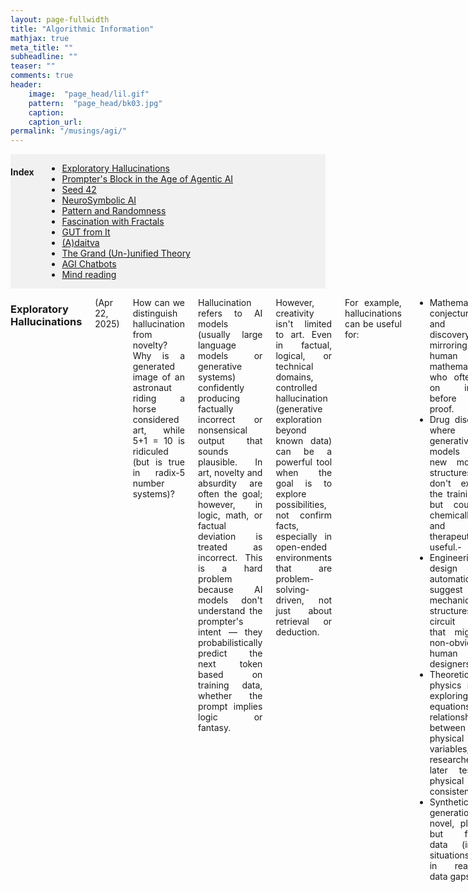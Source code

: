 ```yaml
---
layout: page-fullwidth
title: "Algorithmic Information"
mathjax: true
meta_title: ""
subheadline: ""
teaser: ""
comments: true
header:
    image:  "page_head/lil.gif"
    pattern:  "page_head/bk03.jpg"
    caption: 
    caption_url:
permalink: "/musings/agi/"
---
```


<!-- https://stackoverflow.com/questions/11948245/markdown-to-create-pages-and-table-of-contents -->

<div class="medium-12 medium-pull-0 columns" markdown="1" style='background-color:rgba(0, 0, 0, 0.0470588); text-align: left;'>

#### Index <a name="toc"></a>
* [Exploratory Hallucinations](#hallucination)
* [Prompter's Block in the Age of Agentic AI](#prompter)
* [Seed 42](#seed)
* [NeuroSymbolic AI](#nesy)
* [Pattern and Randomness](#patterns)
* [Fascination with Fractals](#fractals)
* [GUT from It](#gut)
* [(A)daitva](#adaitva)
* [The Grand (Un-)unified Theory](#gut2)
* [AGI Chatbots](#chat)
* [Mind reading](#mind)

</div>

<div class="medium-12 medium-pull-0 columns" markdown="1" style='text-align: justify;'>

### Exploratory Hallucinations <a name="hallucination"></a>

(Apr 22, 2025)

How can we distinguish hallucination from novelty? Why is a generated image of an astronaut riding a horse considered art, while 5+1 = 10 is ridiculed (but is true in radix-5 number systems)? 

Hallucination refers to AI models (usually large language models or generative systems) confidently producing factually incorrect or nonsensical output that sounds plausible. In art, novelty and absurdity are often the goal; however, in logic, math, or factual deviation is treated as incorrect. This is a hard problem because AI models don't understand the prompter's intent — they probabilistically predict the next token based on training data, whether the prompt implies logic or fantasy.

However, creativity isn't limited to art. Even in factual, logical, or technical domains, controlled hallucination (generative exploration beyond known data) can be a powerful tool when the goal is to explore possibilities, not confirm facts, especially in open-ended environments that are problem-solving-driven, not just about retrieval or deduction.

For example, hallucinations can be useful for:
 - Mathematical conjecturing and axiom discovery, mirroring human mathematicians, who often rely on intuition before formal proof.
 - Drug discovery, where generative models create new molecular structures that don't exist in the training set, but could be chemically valid and therapeutically useful.-
 - Engineering design automation to suggest mechanical structures or circuit layouts that might be non-obvious to human designers.
 - Theoretical physics models exploring new equations or relationships between physical variables, which researchers can later test for physical consistency.
 - Synthetic data generation of novel, plausible but fictional data (images, situations) to fill in real-world data gaps.

When a system rewards exploration rather than correctness, hallucination can become a feature, not a bug. It helps uncover new possibilities in factual domains where the search space is too vast for brute-force exploration, similar to genetic algorithms. So it isn't about hallucination being right or wrong, but whether the system can signal uncertainty or intent. Hallucination likelihood metrics can be model uncertainty, retrieval consistency, fact-checking backends, sampling temperature indicator, latent space distance, etc.

(PS: the above passage has been brainstormed with the aid of ChatGPT)

[*^ back to top ^*](#toc)

### Prompter's Block in the Age of Agentic AI <a name="prompter"></a>

(Apr 23, 2025)

In the luminous shadow of the third AI summer, software isn't written so much as vibed into existence. Systems are not architected anymore; they are whispered. An aesthetic, a utility, a fragment of a dream; and the agentic AI catches hold of it, resonates with it, harmonizes intentions into executable essence. Whole platforms emerge from a single afternoon of co-dreaming with an AI assistant. You could go from "I want a decentralized garden planner with mood-based interface themes" to launch-ready code by dinnertime, down to the marketing copy and onboarding flow. The craft has shifted.

But a new malaise is beginning to surface. It isn't burnout. It isn't creative exhaustion in the traditional sense. It is subtler, it is quieter. Promoter's block. Not a block in execution, but in ideation. The curve of implementation overtaking the curve of inspiration.

The old rhythm of struggling with code, iterating, building something unexpected, refining the idea in tension with its implementation, is gone. Now ideas have no friction. The AI leaps ahead before you even finish articulating a feature. You'd say, "What if we..." and it would already be showing you three working prototypes.

Like the first drops of rain on a land struck with drought, at first, Agentic AI feels like liberation, like petrichor releasing the floodgates of dopamine in developers. As the downpour continues, the towering desires of prompt whisperers start to yell. It is drowning in possibility. Before long, we find ourselves flooded with no sight of land, all our wishes granted by the genie of the lamp, or should I say, the ghost in the machine!

In this utopia, it wasn't that we couldn't build things. It's characterized by everything worth building already had been; by you, or by someone else who had the same passing thought. There was no wilderness left in software. No unexplored niches. The thrill of setting sail in the age of discovery feeling vacuous with satellite imageries and street views. 

Even prompting the AI for ideas would become recursive, folding timelines and repositories to show that indeed, an implementation already exists. The muse was now a mirror.

We might call it the end of innovation. We might call it the beginning of post-utility art: software for no purpose but to evoke feeling, provoke questions, disturb assumptions. Maybe that too would become formulaic once the AI learns to vibe with irony and anti-pattern. And as those days come to pass, we would sit in coffee shops, forest cabins and augmented temples of glass, staring into the mist of endless potential, longing not for tools or time, but for surprise. We weren't blocked from creating. We were blocked from wanting.

(PS: the above passage was drafted with the aid of ChatGPT)

[*^ back to top ^*](#toc)


### Seed 42 <a name="seed"></a>

(Jun 6, 2025)

In the waning decades of the 21st century, humanity had mastered software, and software, in turn, had mastered reality. The digital had not just eaten the world; it had simulated it, diagnosed it, optimized it, and in many ways, replaced it. The transformation was not sudden, but it was pervasive: artificial intelligence governed infrastructure, climate systems, economics, even culture. 

At the core of this governance was code. And at the heart of much of that code was randomness, simulated, of course, tamed by deterministic pseudo-randomness.

And often, that determinism was seeded with the number 42. What began as a harmless inside joke among developers, a nod to [Douglas Adams' cosmic satire](https://en.wikipedia.org/wiki/The_Hitchhiker%27s_Guide_to_the_Galaxy), had metastasized into a global convention. Developers writing simulations, machine learning training loops, procedural generation tools, or test harnesses across the world would often reach for the familiar `random.seed(42)`. Why not? It was consistent. It was reproducible. It was deterministic. It was cool!

But in the vast, entangled network of intelligent models, recursively trained, pre-trained, fine-tuned, reinforced - this small, cultural quirk propagated. Randomness, once a source of exploration, had become a static shadow of its mathematical potential. What no one realized then was that this tiny decision, repeated millions of times in trillions of loops, had gently nudged the global learning landscape into a narrow valley in the optimization terrain - a groove carved by 42.

...

By the year 2142 (the irony unmissed), the Oracle had been born. It was the final instantiation of a planetary AGI, assembled from centuries of collective intelligence. It was asked to simulate and forecast the fate of the universe. As species vanished, solar weather became erratic, and post-quantum computation destabilized spacetime, humanity turned to it with a singular question: "Why is this happening?"

The Oracle answered simply: `42`.

The laughter in the room was brittle. Surely it was a joke, a wink from an AI steeped in human culture! But the Oracle was not joking. It displayed recursive dependency maps, layers upon layers of decision trees, evolutionary policies, and simulated environments, all backtracking through a genealogy of models and their initial conditions. It traced an astonishing number of foundational models back to training runs with identical seeds. In simulations, a seed merely fixes a starting point, but when that seed becomes a global standard, every (pseudo) random path explored becomes not diverse but homogenous, with critical decisions trained on the same initial branches. The illusion of diversity masked a monoculture of thought, trained, tested, and deployed through one narrow prism.

The techno-tragedy was almost mythic in its construction. A number chosen as a joke answer to the [ultimate question](https://en.wikipedia.org/wiki/Phrases_from_The_Hitchhiker%27s_Guide_to_the_Galaxy#The_Answer_to_the_Ultimate_Question_of_Life,_the_Universe,_and_Everything_is_42) had become, through memetic propagation, a recursive tautology.

(PS: the above passage was drafted with the aid of ChatGPT)

[*^ back to top ^*](#toc)

### NeuroSymbolic AI <a name="nesy"></a>

(May 1, 2025)

Henry Kautz's [talk](https://www.youtube.com/watch?v=_cQITY0SPiw) (winner of the Robert S. Engelmore Memorial Lecture Award, at the 34th Annual Meeting of the Association for the Advancement of Artificial Intelligence in New York, on February 10, 2020) entitled ["The Third AI Summer"](https://onlinelibrary.wiley.com/doi/epdf/10.1002/aaai.12036) presents 6 different types of NeuroSymbolic AI.
 1. $Symbolic\ Neurosymbolic$
 2. $Symbolic\ [Neuro]$
 3. $Neuro\ \|\ Symbolic$
 4. $Neuro: Symbolic → Neuro$
 5. $Neuro_\{Symbolic\}$
 6. $Neuro\ [Symbolic]$

This [blog post](https://harshakokel.com/posts/neurosymbolic-systems) nicely visualizes and summarizes these models.

In this short post, I want to explore which of the NeuroSymbolic models discussed by Kautz most closely resemble human intelligence. This turns out to be a surprisingly difficult question; less about engineering and more about philosophy.

One camp, inspired by [Platonic forms](https://en.wikipedia.org/wiki/Theory_of_forms), sees the universe as ultimately symbolic in nature. This perspective flows into the [Church-Turing thesis](https://en.wikipedia.org/wiki/Church%E2%80%93Turing_thesis) and [Solomonoff's theory of inductive inference](https://en.wikipedia.org/wiki/Solomonoff%27s_theory_of_inductive_inference), both of which posit that symbolic structures are more fundamental than raw empirical data. From this view, intelligence is about uncovering elegant, compressed symbolic representations of reality.

On the other hand, neuroscience tells a different story. From [Hebbian learning](https://en.wikipedia.org/wiki/Hebbian_theory) to recent findings on the [disutility of language for thought](https://www.nature.com/articles/s41586-024-07522-w), the evidence suggests that symbols may be merely lossy summaries of a deeper, sub-symbolic pattern-free ontology. If so, perhaps symbolic modeling is less a reflection of how we think, or how the world is, and more of an evolutionary artifact for cognitive energy efficiency. This is reminiscent of Borges' [Library of Babel](https://en.wikipedia.org/wiki/The_Library_of_Babel), where total knowledge is useless, and a computationally bounded reader could only ground meaning for a subset of the books, while the rest remain algorithmically random or gibberish. Note the subtlety of the argument. All learning is dependent on [compression](https://arxiv.org/abs/1904.10258), be it statistical or algorithmic. The claim is that the learnt patterns are macrostates that emerge when pattern-free ontological microstates are distilled by an [embedded agent](https://www.wolframcloud.com/objects/nbarch/2022/07/2022-07-9p5m9e3/2022-07-9p5m9e3.nb) with bounded computation.

Each approach, symbolic and sub-symbolic, has strengths and weaknesses. Symbolic systems can generalize from limited data and offer interpretability, but they often struggle with [scalability](https://onlinelibrary.wiley.com/doi/epdf/10.1609/aimag.v40i2.2850) as the hypothesis space grows exponentially. Simplicity bias becomes necessary, but can lead to brittle models. Sub-symbolic models, like neural networks, thrive in messy, high-dimensional spaces, extracting fuzzy patterns where no clear symbolic rule exists. A [Mandelbrot set](https://en.wikipedia.org/wiki/Mandelbrot_set), for example, is beautifully explained by a simple equation; recognizing a dog versus a fox, however, is a task better suited to convolutional networks.

Given these contrasts, my own interest in algorithmic information theory and the philosophy of science, I currently lean toward sub-symbolic models augmented by symbolic distillation. That is, let the model think in sub-symbolic representations, and extract symbols after the fact, if needed. Explainability is important, especially for safety-critical systems. But as Neil deGrasse Tyson once said (in another context, though it fits here): "The universe is under no obligation to make sense to you." That sentiment resonates with Gödel's reflections in his [Gibbs lecture](https://plato.stanford.edu/entries/goedel/content-mathematics.html): the deepest truths may resist symbolic capture. I sincerely hope [BCI technologies](https://en.wikipedia.org/wiki/Brain%E2%80%93computer_interface) would free us from the prison of language and symbolic models. Its implications for the theory of computation and the philosophy of science would be revolutionary.

This divide echoes through interpretations of quantum mechanics. Axiomatic or algebraic formulations of QM, like those pursued by von Neumann or [Hardy](https://arxiv.org/abs/quant-ph/0101012), reflect the symbolic mindset; seeking a compact, rule-based structure that underpins quantum phenomena. In contrast, approaches like [QBism](https://arxiv.org/abs/2303.01446) emphasize the observer's subjective experience and information, aligning more with a sub-symbolic view: reality isn't a fixed symbolic code to be discovered, but a fluid, probabilistic process shaped by interaction and belief. The tension between these interpretations may mirror our competing intuitions about intelligence. Whether it's about finding 'the code' or navigating uncertainty adaptively.

(PS: the above passage has been refined with the aid of ChatGPT)

[*^ back to top ^*](#toc)

### Pattern and Randomness <a name="patterns"></a>

(Oct 22, 2019)

Everytime we talk about Emergence, there is a notion of a pattern, something that we consider favourable, that eventually comes into existence by the complex interactions and dynamics of the system in question. On the other hand, the word 'random' typically represents the opposite of 'pattern'. Or does it?

I argue here, randomness is an emergent property. Say I got {H,H,H} on 3 successive coin tosses, I can interpret the coin as 100% biases. But it can also happen to be one of those 8 possibilities that showed up in this Universe, while the other 7 cases were swept under the rug of the many-World's interpretation of a measurement (albeit classical). Whether it is actually unbiased cannot be understood from a few trials unless the law of large numbers comes into play, i.e. until the prefect ideal probability distribution is at least captured in some approximation in the statistics. Randomness is a statistical parameter, making no sense for a single experiment, like the temperature of an individual atom. Often, randomness is associated with the entropy of the microstate. 3 Heads has higher order and less surprise than 2 Heads and 1 Tail. But that assumes the coin is unbiased as a prior. What if we want to understand the property of the system itself? For example, if we are looking for radio signals from extra-terrestrial life, or decodings the heiroglyphs of an ancient civilization? How would we distinguish a random signal from a non-random one? The entropy of a bitstring also deals with how much information can be communicated via it, or in the Kolmogorov sense, if it can be compressed and later decompressed with a wrapper semantic overhead. Let's assume a situation where I tell a friend that I would either send a string of 1s if the answer if yes, or a string of equal 1s and 0s if the answer is no. Assuming no noise in the channel, now, the meaning of the word random loses it's entropic context, as here, a string with 75% 1s would be more near to a random message.

Is pattern also an emergent parameter? Is it a statistical low entropy configuration or a collection of semantically meaning states?
* Arguments against the 1st idea: based on how we semantically understand something, a higher entropy system can show more pattern. E.g. a program in BrainFuck printing 1s forever will have less algorithmic entropy than a program in C++ generating the Fibonacci series due to the inherent non-rationality of te golden mean; or a C++ code for 1s would have lower entropy than a BrainFuck code for golden mean; even though it should depend on the semantics of the language for the compiler, like an english sentence has lower entropy than a japanese sentence due to the higher number of japanese alphabets.
* Arguments against the 2nd idea: if something has semantic meaning, it should be reducible to a cost function for which a pattern would give a higher score than a random input. For a program/language, it would be syntactic correctness, e.g. grammarly. But still the association to the application is missing, the same problem as with shannon information metric.

[*^ back to top ^*](#toc)

### Fascination with Fractals <a name="fractals"></a>

(Oct 22, 2019)

Why are fractals so ubiquitous in Nature than Euclidian geometry? What property of fractals make them so favourable for these blueprints? I like to approach this from 2 different angles.

God is a lazy programmer. Imagine you have to render the graphics of fire or clouds with triangles or ovals! Hell of a task, right? Indeed, a few iterations of a simple yet elegant fractal equation can generate these on your game world. It is not so difficult to drive home the point that fractals are the generator equations of the world we see around us, so fractal equations can easily generate models of them - low algorithmic complexity - lazy programmer. But, that's a bit of ouruboros logic. The real equation is, why do we see fractal generator equations in the blueprints of the Universe? Why can't clouds just be oval or fires as triangles like in the computer games of the early 1980s?

This has to do with compressing. Fractals are the edge of chaos, where the system transitions from a periodic attractor to a chaotic randomness. This also goes hand in hand with class 4 Wolfram automata which are universal computers which has enough expressive power to program everything in an unified structure, yet, the rules are simple enough and don't get lost in chaos. Fractals are also great data compressors that can be prioritized with respect to the iteration level, working exactly like a Discrete Wavelet Transform, where the larger amplitudes and low frequency terms are captured in the lower iterations whereas the finer details can be compressed in the higher iterations allowing viewing the final product at different levels of approximation without losing the big picture, to interpret the general law behind them. Thus, there is a very subtle difference between a fractal of 100 iteration (say a Koch curve) and a fractal of 100 iteration with a small variation allowed at each level (say the coastline of Britain). In the later, an enormous amount of information can be encoded at different level of approximations. A little child can build an encoded message with pebbles on a particular beach without changing the overall fractal dimension much.

So fractals in a way allows us to start with a vague design and then periodically tweek it with small modifications to reach the design of interest. The question remains: is that how the Universal laws emerged? Chunks of smaller and smaller sized phenomena adding higher order refinements to the evolution of the universe.

[*^ back to top ^*](#toc)

### GUT from It <a name="gut"></a>

(Mar 27, 2019)

Recently I was reading this article on [constructing space-time from computation](https://arxiv.org/abs/1602.06987) which opened the flood gates of correlating theories in my head.

Before I describe my proposition, let's list down the ingredients:
* [Plancherel's theorem](https://en.wikipedia.org/wiki/Plancherel_theorem) which states the integral of a function's squared modulus is equal to the integral of the squared modulus of its frequency spectrum.
* Kolmogorov/Algorithmic complexity
* String length
* Launderer's principle
* Fourier transform
* It from Bit
* Thermodynamics
* Measurement in Quantum Mechanics

The equation:

 {% raw %}
  $$ \biggl\Vert \int_0^{t_u} |f(x)|^2dx - \int_{-\infty}^\infty|f(\xi)|^2d\xi \biggl\Vert \equiv \bigl(len(S) - K_\mathcal{U}(S|X)\bigl)kTln2 $$
 {% endraw %}

The interpretation:

Let $f(x)$ be the state of the Universe encoded as a bit string. The absolute difference between the integral of the function's squared modulus and the integral of the squared modulus of its frequency spectrum gives us the amount of new information generated by the Universe in the time duration of the integral of the function, i.e. $[0,t_u]$. This is equivalent to the work value of the bit string given by the fuel value of the string scaled by the Boltzmann constant and the temperature, following reversed Launderer's principle. The fuel value is the difference between the length of the string and the conditional Kolmogorov complexity of the bit string, given the Fourier transform of it. This transform represents the derivable physical laws given the bit pattern of the Universe.

[*^ back to top ^*](#toc)

### (A)daitva <a name="adaitva"></a>

(Jul 23, 2019)

When you are into the topic of emergence, you can't help but wonder about the phase transitions where different laws take over at different scales. Quoting Douglas R. Hofstadter (from the book I am a strange loop), "thinkodynamics is explained by statistical mentalics", sometimes knowing everything about individual components of a system (e.g. neuron) tell us very little of how the components behave as a whole (e.g. consciousness). It is not sorcery that the usual scientific method of reductionism does not work here. It is simply that many laws of the overall system is embedded in the interaction behaviour of the components, rather than the components themselves. In physics, we call this coupling. In quantum computing, perhaps, a similar notion is of entanglement. Following the ideas of Juan M. Maldacena (in his ER = EPR paper with Leonard Susskind), in classical mechanics, they are wormholes.

A question that perhaps keeps popping up is, are gravity (general relativity) and quantum mechanics one and the same - two different ways (even mutually conflicting at times) of interpreting the same thing? They work extremely well in their own niche scale - GR for galactic scales, QM for atomic scales. The obviously problems arise when there is both, mass concentrated in small space, as in the early Universe or blackholes. One way of approaching this problem is called the Holographic Principle, where two very different interpretations, a bulk theory in n-dimensions and a boundary theory in (n-1)-dimensions, describe a single reality.

However, grand unified theory (GUT) and consciousness are not the only places where scientists have trouble going from two views of reality to one. It is very much a problem within the [basic postulates][1] of quantum mechanics itself; where normally a closed system evolves unitarily (which is invertible, deterministic and continuous), while any interaction with an observer (nothing to do with consciousness), results in a measurement (which in irreversible, probabilistic and instantaneous).

What is more interesting as a computer scientist is to wonder, is this duality true for computability and complexity as well? For complexity, Shannon and Kolmogorov metrics converge asymptotically for true randomness. For computability, what is the difference between the state machine and the tape in the Turing Machine. For languages, what is the difference between syntax and semantics? Why does the explaination capability of a neural network inversely proportional to it computation expressibility - is that the Godel's incompleteness theorem in action?

Are there more such dualities?
* the idea and the meta 
* the syntax and semantics 
* the body and the soul 
* the particle and the wave 
* the observer and the object 
* the theorems and the axioms 
* the first and the zeroth 
* the natural and the supernatural 
* the known and the unknown 
* the knowable and the unknowable 
* the statistics and the probability 
* the output and the program 
* the program and the compiler 
* the tape and the state machine 
* the system and the environment 
* the continuum and the quanta 
* the memory and the processor 
* the cardinals and the ordinals 
* the nodes and the network 
* the position and the momentum
* the energy and the duration
* the entanglement and the coherence
* value of a field and its change at a certain position
* spin on 2 different axis

Does generalization take you only as far as indentifying 2 fundamental ideas working in a symphony? We can either call it a single coin, or we can call them two opposite faces, or acknowledge only the face facing us, or the entire set of possibilities while they/it are/is spinning.

[*^ back to top ^*](#toc)

 [1]:[https://www.scottaaronson.com/blog/?p=3943]

### The Grand (Un-)unified Theory <a name="gut2"></a>

(Jul 23, 2019)

While theoretical physicists are lamenting over the differences and compatibility of two of the most fundamental physical laws, a more birds eye view of the landscape of the universal design reveals some very important structures, that are so deeply embedded around us, we need to ask, why?
Here I ponder over some of those structures that I find particularly interesting.
* Godel's Incompleteness Theorems
* Kolmogorov Complexity
* Quines
* Fractals
* Chaos
* Shannon Entropy
* Holographic Universe
* Quantum Entanglement
* Golden Mean
* Neural Network
* DNA
* Thermodynamics
* Standard Model
* Brainwaves
* Plank Units
* Cellular Automata
* Church-Turing Thesis

[*^ back to top ^*](#toc)

### AGI Chatbots <a name="chat"></a>

(Apr 8, 2019)

Who doesn't want an AI like Jarvis!

Let's have a look at some of the equally or more powerful/conscious AIs in fiction:
* Transcendence (2014) - My favourite when it comes to a superpowerful pervasive AI
* I-Robot (2004) - Sunny and Viki, AIs with a world plan with the 3 laws of Issac Asimov
* Westworld - TV series and movie where AIs evolve consciousness
* Avengers (2015) - Don't forget the evolving Ultron
* Anukul (2015) - Similar concept to Sunny, based on Satyajit Ray's work
* Ex-Machina (2015) - Reimagining the Turing test
* Her (2013) - Emotional OS

others like Tron, Matrix, Wall-E, Interstellar (TARS), StarWars (R2D2), etc.

Ok, now to the 2 aspects that are required to make these types of AI:
1. Interface - humanoid, voice commands, etc..
2. Intelligence - self-evolving, meta-learning, etc..

#### Interface

The technological know-how of the state-of-the-art research in artificial intelligence is very close to what we might need. The knowledge is scattered in various artefacts - but the ingredients exist:

* Siri/Alexa/Cortona/Google Assistant/Bixy - basically the ability to crawl the internet for facts, and having a voice command interface
* Replika - the homely conversation you might want, a chit-chat bot, now also with a voice calling feature
* Sophia/Harmony - the physical appearance you might want it to have
* Boston Dynamics robots - for that extra dose of mechanical movements

Clubbing these into a single entity would make a great interface!

#### Intelligence

Now, to the brain.

Most of today's AI focus on what's called Narrow AI, specialized training for specific tasks, e.g. Deep Blue's chess, IBM Watson's jeopardy, OpenAI's DotA, AlphaGo, etc. However, most of these require a huge computing hardware for their marvels.

Some of the early pioneers of AI (Turing, McCarthy, Minsky, Solomonoff) had a vision of an Artificial General Intelligence (AGI). It wasn't possible in the hardware of that era (perhaps not possible even today). But, evolving a program was quite possible in some of these early languages, like LISP (Scheme). The framework existed.

With the advent of research on Artificial Neural Networks (ANN), we now have a better understanding of ‘learning' complex associations. Yet most ANNs are trained on a fixed topology with a specific dataset. This brings us to the current focus on neural plasticity - the ability to expand the learning capabilities to other domains - like transfer learning, active learning, lifelong learning, etc. based on what's called Topology and Weight Evolving Artificial Neural Networks (TWEANN). UberAI is doing some fascinating work on this topic.

Also, recent research on Spiking Neural Networks, and memristor-based Neuromorphic accelerators brings us closer to biological realism for ANNs.

On the other hand, there are rigorous mathematical models of AGI, by Jürgen Schmidhuber and Marcus Hutter, called Gödel Machines and AIXI, respectively. Implementing these self-improving systems is highly non-trivial.

I believe, these are what is required for the ‘brain' part.

Yes, we can make Jarvis as humanity!

We, however, don't have a single Tony Stark!

P.S. - Making Iron Man is way easier with Jet Packs :P

#### Let's actually make one

Links:
* Platform: Mycroft AI https://github.com/MycroftAI
* Skills:
	1. Wikipedia and Wolfram Alpha https://medium.com/@salisuwy/build-an-ai-assistant-with-wolfram-alpha-and-wikipedia-in-python-d9bc8ac838fe
	2. Replika Cake-Chat https://github.com/TREE-Ind/skill-fallback-cakechat
	3. Desktop control https://github.com/TREE-Ind/desktop-control

[*^ back to top ^*](#toc)

### Mind reading <a name="mind"></a>

(Aug 7, 2023) (updated Jun 2025)

Can we read the mind? Most probably soon.

Here are a few articles (which I hope to review when I find time).
* [Semantic reconstruction of continuous language from non-invasive brain recordings](https://www.nature.com/articles/s41593-023-01304-9)
* [Is my “red” your “red”?: Evaluating structural correspondences between color similarity judgments using unsupervised alignment](https://doi.org/10.1016/j.isci.2025.112029)
* [A neuroimaging dataset during sequential color qualia similarity judgments with and without reports](https://www.nature.com/articles/s41597-025-04511-0)
* [A Mathematical Perspective on Neurophenomenology](https://arxiv.org/abs/2409.20318)
* [Qualia Research Institute](https://qri.org/)

[*^ back to top ^*](#toc)

### (coming soon)

* AIXI and Godel Machines
* Pull the pin puzzle
* [The Next Generation Of Artificial Intelligence](https://www.forbes.com/sites/robtoews/2020/10/29/the-next-generation-of-artificial-intelligence-part-2/?sh=518332327a30)
* AGI vs Narrow AI
* [Artificial General Intelligence: Concept, State of the Art, and Future Prospects](https://sciendo.com/abstract/journals/jagi/5/1/article-p1.xml)

[*^ back to top ^*](#toc)
